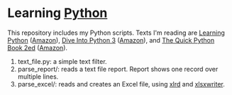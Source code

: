 Learning [Python](https://www.python.org/)
===============

This repository includes my Python scripts. Texts I'm reading are [Learning Python](http://shop.oreilly.com/product/0636920028154.do) ([Amazon](http://amzn.to/1LGLELL)), [Dive Into Python 3](http://www.diveintopython3.net/) ([Amazon](http://amzn.to/1LGLt35)), and [The Quick Python Book 2ed](http://www.manning.com/ceder/) ([Amazon](http://amzn.to/1LGLVhY)).

1. text_file.py: a simple text filter.
2. parse_report/: reads a text file report. Report shows one record over multiple lines.
3. parse_excel/: reads and creates an Excel file, using [xlrd](http://www.python-excel.org/) and [xlsxwriter](https://xlsxwriter.readthedocs.org/).
